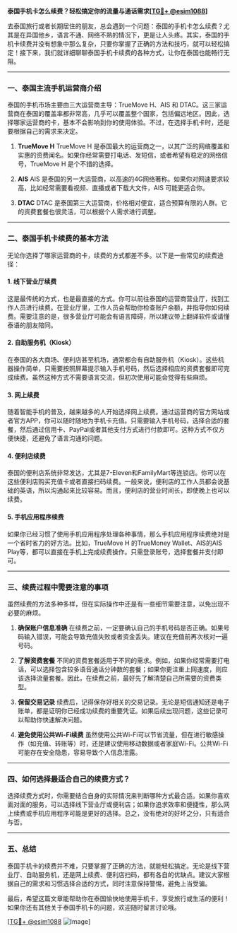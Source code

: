 **泰国手机卡怎么续费？轻松搞定你的流量与通话需求[[TG💪+ @esim1088](https://t.me/s/esim1088)]**

去泰国旅行或者长期居住的朋友，总会遇到一个问题：泰国的手机卡怎么续费？尤其是在异国他乡，语言不通、网络不熟的情况下，更是让人头疼。其实，泰国的手机卡续费并没有想象中那么复杂，只要你掌握了正确的方法和技巧，就可以轻松搞定！接下来，我们就详细聊聊泰国手机卡续费的各种方式，让你在泰国也能畅行无阻。

---

### **一、泰国主流手机运营商介绍**

泰国的手机市场主要由三大运营商主导：TrueMove H、AIS 和 DTAC。这三家运营商在泰国的覆盖率都非常高，几乎可以覆盖整个国家，包括偏远地区。因此，选择哪家运营商的卡，基本不会影响到你的使用体验。不过，在选择手机卡时，还是要根据自己的需求来决定。

1. **TrueMove H**
   TrueMove H 是泰国最大的运营商之一，以其广泛的网络覆盖和实惠的资费闻名。如果你经常需要打电话、发短信，或者希望有稳定的网络信号，TrueMove H 是个不错的选择。
   
2. **AIS**
   AIS 是泰国的另一大运营商，以高速的4G网络著称。如果你对网速要求较高，比如经常需要看视频、直播或者下载大文件，AIS 可能更适合你。

3. **DTAC**
   DTAC 是泰国第三大运营商，价格相对便宜，适合预算有限的人群。它的资费套餐也很灵活，可以根据个人需求进行调整。

---

### **二、泰国手机卡续费的基本方法**

无论你选择了哪家运营商的卡，续费的方式都差不多。以下是一些常见的续费途径：

#### **1. 线下营业厅续费**
这是最传统的方式，也是最直接的方式。你可以前往泰国的运营商营业厅，找到工作人员进行续费。在营业厅里，工作人员会帮助你检查账户余额，并指导你如何续费。需要注意的是，很多营业厅可能会有语言障碍，所以建议带上翻译软件或请懂泰语的朋友陪同。

#### **2. 自助服务机（Kiosk）**
在泰国的各大商场、便利店甚至机场，通常都会有自助服务机（Kiosk）。这些机器操作简单，只需要按照屏幕提示输入手机号码，然后选择相应的资费套餐即可完成续费。虽然这种方式不需要语言交流，但初次使用可能会觉得有些麻烦。

#### **3. 网上续费**
随着智能手机的普及，越来越多的人开始选择网上续费。通过运营商的官方网站或者官方APP，你可以随时随地为手机卡充值。只需要输入手机号码，选择合适的套餐，然后通过信用卡、PayPal或者其他支付方式进行付款即可。这种方式不仅方便快捷，还避免了语言沟通的问题。

#### **4. 便利店续费**
泰国的便利店系统非常发达，尤其是7-Eleven和FamilyMart等连锁店。你可以在这些便利店购买充值卡或者直接扫码续费。一般来说，便利店的工作人员都会说基础的英语，所以沟通起来比较容易。而且，便利店的营业时间长，即使晚上也可以续费。

#### **5. 手机应用程序续费**
如果你已经习惯了使用手机应用程序处理各种事情，那么手机应用程序续费绝对是一个省时省力的好方法。比如，TrueMove H 的TrueMoney Wallet、AIS的AIS Play等，都可以直接在手机上完成续费操作。只需登录账号，选择套餐并支付即可。

---

### **三、续费过程中需要注意的事项**

虽然续费的方法多种多样，但在实际操作中还是有一些细节需要注意，以免出现不必要的麻烦。

1. **确保账户信息准确**
   在续费之前，一定要确认自己的手机号码是否正确。如果号码输入错误，可能会导致充值失败或者资金丢失。建议在充值前再次核对一遍号码。

2. **了解资费套餐**
   不同的资费套餐适用于不同的需求。例如，如果你经常需要打电话，可以选择包含较多语音通话分钟数的套餐；如果你更注重上网速度，则应该选择流量套餐。因此，在续费之前，最好先了解清楚自己所需要的资费类型。

3. **保留交易记录**
   续费后，记得保存好相关的交易记录。无论是短信通知还是电子账单，都是证明你已经成功续费的重要凭证。如果后续出现问题，这些记录可以帮助你快速解决问题。

4. **避免使用公共Wi-Fi续费**
   虽然使用公共Wi-Fi可以节省流量，但在进行敏感操作（如充值、转账等）时，还是建议使用移动数据或者家庭Wi-Fi。公共Wi-Fi可能存在安全隐患，容易导致个人信息泄露。

---

### **四、如何选择最适合自己的续费方式？**

选择续费方式时，你需要结合自身的实际情况来判断哪种方式最合适。如果你喜欢面对面的服务，可以选择线下营业厅或便利店；如果你追求效率和便捷性，那么网上续费或手机应用程序可能是更好的选择。总之，没有绝对的好坏之分，只有适合与否。

---

### **五、总结**

泰国手机卡的续费并不难，只要掌握了正确的方法，就能轻松搞定。无论是线下营业厅、自助服务机，还是网上续费、便利店扫码，都有各自的优缺点。建议大家根据自己的需求和习惯选择合适的方式，同时注意保持警惕，避免上当受骗。

最后，希望这篇文章能帮助你在泰国愉快地使用手机卡，享受旅行或生活的便利！如果你还有其他关于泰国手机卡的问题，欢迎随时留言讨论哦。

[[TG💪+ @esim1088](https://t.me/s/esim1088) ![Image](https://i.postimg.cc/4NQfJmqS/Snipaste-2025-05-13-00-14-12.png)]